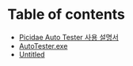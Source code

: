 # Table of contents

* [Picidae Auto Tester 사용 설명서](README.md)
* [AutoTester.exe](autotester.exe.md)
* [Untitled](untitled.md)

